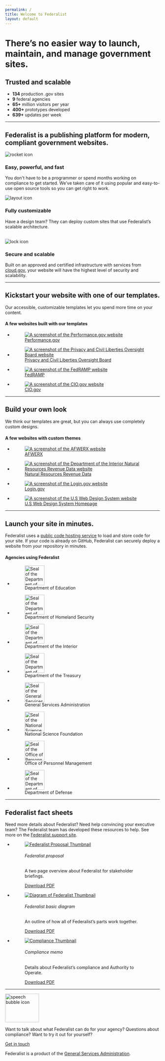 ```yaml
---
permalink: /
title: Welcome to Federalist
layout: default
---
```


<div id="home" class="homepage">
  <div class="well">
    <div class="usa-grid federalist-hero">
      <div class="usa-width-two-thirds hero-heading">
        <h1>There’s no easier way to launch, maintain, and manage government sites.</h1>
      </div>
      <div class="usa-width-one-third usa-hero-callout">
        <h2 class="contrast-heading">Trusted and scalable</h2>
        <ul>
          <li><b>134</b> production .gov sites</li>
          <li><b>9</b> federal agencies</li>
          <li><b>65+</b> million visitors per year</li>
          <li><b>400+</b> prototypes developed</li>
          <li><b>639+</b> updates per week</li>
        </ul>
      </div>
    </div>
  </div>
  <div class="usa-grid info-block">
    <hr class="hr-light">
    <h2><a id="page-body"></a>Federalist is a publishing platform for modern, compliant government websites.</h2>
    <section class="features">
      <div class="feature-group">
        <div class="usa-width-one-sixth">
          <div class="feature-image">
            <img alt="rocket icon" src="{{site.baseurl}}/assets/images/icons/icon-rocket-color.svg">
          </div>
        </div>
        <div class="usa-width-three-fourths feature-text">
          <h3>Easy, powerful, and fast</h3>
          <p>You don't have to be a programmer or spend months working on compliance to get started. We’ve taken care of it using popular and easy-to-use open source tools so you can get right to work.</p>
        </div>
      </div>
      <div class="feature-group">
        <div class="usa-width-one-sixth">
          <div class="feature-image">
            <img alt="layout icon" src="{{site.baseurl}}/assets/images/icons/icon-layout-color.svg">
          </div>
        </div>
        <div class="usa-width-three-fourths feature-text">
          <h3>Fully customizable</h3>
          <p>Have a design team? They can deploy custom sites that use Federalist’s scalable architecture.<br><br></p>
        </div>
      </div>
      <div class="feature-group">
        <div class="usa-width-one-sixth">
          <div class="feature-image">
            <img alt="lock icon" src="{{site.baseurl}}/assets/images/icons/icon-lock-color.svg">
          </div>
        </div>
        <div class="usa-width-three-fourths feature-text">
          <h3>Secure and scalable</h3>
          <p>Built on an approved and certified infrastructure with services from <a href="https://cloud.gov/">cloud.gov</a>, your website will have the highest level of security and scalability.</p>
        </div>
      </div>
    </section>
  </div>
  <div class="usa-grid">
    <hr class="hr-light">
    <section class="info-block">
      <div class="description">
        <h2>Kickstart your website with one of our templates.</h2>
        <p class="copy">
          Our accessible, customizable templates let you spend more time on your content.
        </p>
        <div class="figure-group">
          <h4>A few websites built with our templates</h4>
          <ul class="figure-list max-2 mobile-center">
            <li>
              <a href="https://performance.gov">
              <figure class="figure figure-seal">
                <div class="tint">
                  <img src="{{site.baseurl}}/assets/images/partner-sites/performance.gov.png"  alt="A screenshot of the Performance.gov website">
                </div>
                <figcaption>Performance.gov</figcaption>
              </figure>
              </a>
            </li>
            <li>
              <a href="https://pclob.gov">
                <figure class="figure figure-seal">
                  <div class="tint">
                    <img src="{{site.baseurl}}/assets/images/partner-sites/pclob.gov.png"  alt="A screenshot of the Privacy and Civil Liberties Oversight Board website">
                  </div>
                  <figcaption>Privacy and Civil Liberties Oversight Board</figcaption>
                </figure>
              </a>
            </li>
            <li>
              <a href="https://fedramp.gov">
              <figure class="figure figure-seal">
                <div class="tint">
                  <img src="{{site.baseurl}}/assets/images/partner-sites/fedramp.gov.png" alt="A screenshot of the FedRAMP website">
                </div>
                <figcaption>FedRAMP</figcaption>
              </figure>
              </a>
            </li>
            <li>
              <a href="https://cio.gov">
              <figure class="figure figure-seal">
                <div class="tint">
                  <img src="{{site.baseurl}}/assets/images/partner-sites/cio.gov.png" alt="A screenshot of the CIO.gov website">
                </div>
                <figcaption>CIO.gov</figcaption>
              </figure>
              </a>
            </li>
            <!-- <li>
              <a href="https://coe.gsa.gov">
              <figure class="figure figure-seal">
                <div class="tint">
                  <img src="{{site.baseurl}}/assets/images/partner-sites/coe.gsa.gov.png" alt="A screenshot of the Centers of Excellence website">
                </div>
                <figcaption>Centers of Excellence</figcaption>
              </figure>
              </a>
            </li> -->
          </ul>
        </div>
      </div>
    </section>
  </div>
  <div class="usa-grid">
    <hr class="hr-light">
    <section class="info-block">
      <div class="description">
        <h2>Build your own look</h2>
        <p class="copy">
          We think our templates are great, but you can always use completely custom designs.
        </p>
        <div class="figure-group">
          <h4>A few websites with custom themes</h4>
          <ul class="figure-list max-2 mobile-center">
            <li>
              <a href="https://www.afwerx.af.mil">
              <figure class="figure figure-seal">
                <div class="tint">
                  <img src="{{site.baseurl}}/assets/images/partner-sites/afwerx.af.mil.png" alt="A screenshot of the AFWERX website">
                </div>
                <figcaption>AFWERX</figcaption>
              </figure>
              </a>
            </li>
            <li>
              <a href="https://cyber.dhs.gov">
              <figure class="figure figure-seal">
                <div class="tint">
                  <img src="{{site.baseurl}}/assets/images/partner-sites/revenuedata.doi.gov.png"  alt="A screenshot of the Department of the Interior Natural Resources Revenue Data website">
                </div>
                <figcaption>Natural Resources Revenue Data</figcaption>
              </figure>
              </a>
            </li>
            <li>
              <a href="https://login.gov">
              <figure class="figure figure-seal">
                <div class="tint">
                  <img src="{{site.baseurl}}/assets/images/partner-sites/login.gov.png" alt="A screenshot of the Login.gov website">
                </div>
                <figcaption>Login.gov</figcaption>
              </figure>
              </a>
            </li>
            <li>
              <a href="https://designsystem.digital.gov">
                <figure class="figure figure-seal">
                  <div class="tint">
                    <img src="{{site.baseurl}}/assets/images/partner-sites/uswds.png"  alt="A screenshot of the U.S Web Design System website">
                  </div>
                  <figcaption>U.S Web Design System Homepage</figcaption>
                </figure>
              </a>
            </li>
            <!-- <li>
              <a href="https://handbook.18f.gov">
                <figure class="figure figure-seal">
                  <div class="tint">
                    <img src="{{site.baseurl}}/assets/images/partner-sites/handbook.gsa.gov.png"  alt="A screenshot of the TTS Handbook website">
                  </div>
                  <figcaption>TTS Handbook</figcaption>
                </figure>
              </a>
            </li> -->
          </ul>
        </div>
      </div>
      <!-- <div class="usa-width-one-third info-image">
        <img src="/assets/images/graphic-template.svg">
      </div> -->
    </section>
  </div>
  <div class="usa-grid">
    <hr class="hr-light">
    <section class="info-block">
      <div class="description">
        <h2>Launch your site in minutes.</h2>
        <p class="copy">
          Federalist uses a <a href="https://github.com/">public code hosting service</a> to load and store code for your site. If your code is already on GitHub, Federalist can securely deploy a website from your repository in minutes.
        </p>
        <div class="figure-group">
          <h4>Agencies using Federalist</h4>
          <ul class="figure-list max-4 mobile-center">
            <li>
              <figure class="figure figure-seal">
                <img src="{{site.baseurl}}/assets/images/logos/partners/500px-Education.png" alt="Seal of the Department of Education" height="64" width="64">
                <figcaption>Department of Education</figcaption>
              </figure>
            </li>
            <li>
              <figure class="figure figure-seal">
                <img src="{{site.baseurl}}/assets/images/logos/partners/500px-DHS.png" alt="Seal of the Department of Homeland Security" height="64" width="64">
                <figcaption>Department of Homeland Security</figcaption>
              </figure>
            </li>
            <li>
              <figure class="figure figure-seal">
                <img src="{{site.baseurl}}/assets/images/logos/partners/500px-DOI.png" alt="Seal of the Department of the Interior" height="64" width="64">
                <figcaption>Department of the Interior</figcaption>
              </figure>
            </li>
            <li>
              <figure class="figure figure-seal">
                <img src="{{site.baseurl}}/assets/images/logos/partners/500px-treasury.png" alt="Seal of the Department of the Treasury" height="64" width="64">
                <figcaption>Department of the Treasury</figcaption>
              </figure>
            </li>
          </ul>
          <ul class="figure-list max-4 mobile-center">
            <li>
              <figure class="figure figure-seal">
                <img src="{{site.baseurl}}/assets/images/logos/partners/500px-GSA.png" alt="Seal of the General Services Adminstration" height="64" width="64">
                <figcaption>General Services Administration</figcaption>
              </figure>
            </li>
            <li>
              <figure class="figure figure-seal">
                <img src="{{site.baseurl}}/assets/images/logos/partners/500px-NSF.png" alt="Seal of the National Science Foundation" height="64" width="64">
                <figcaption>National Science Foundation</figcaption>
              </figure>
            </li>
            <li>
              <figure class="figure figure-seal">
                <img src="{{site.baseurl}}/assets/images/logos/partners/500px-OPM.png" alt="Seal of the Office of Personnel Management" height="64" width="64">
                <figcaption>Office of Personnel Management</figcaption>
              </figure>
            </li>
            <li>
              <figure class="figure figure-seal">
                <img src="{{site.baseurl}}/assets/images/logos/partners/DODc.gif" alt="Seal of the Department of Defense" height="64" width="64">
                <figcaption>Department of Defense</figcaption>
              </figure>
            </li>
          </ul>
        </div>
      </div>
      <!-- <div class="usa-width-one-third info-image">
        <img src="/assets/images/graphic-git-to-website.svg">
      </div> -->
    </section>
  </div>
  <div class="usa-grid">
    <hr class="hr-light">
    <section class="info-block">
      <div class="description">
        <h2>Federalist fact sheets</h2>
        <p class="copy">
          Need more details about Federalist? Need help convincing your executive team? The Federalist team has developed these resources to help. See more on the <a href="https://federalist.18f.gov/">Federalist support site</a>.
        </p>
        <div class="figure-group">
          <ul class="figure-list max-3 fact-sheets mobile-center">
            <li>
              <figure class="figure">
                <div class="tint">
                  <a href="{{site.baseurl}}/assets/documents/Federalist-Proposal.pdf"><img  alt="Federalist Proposal Thumbnail" src="{{site.baseurl}}/assets/images/home-page/Federalist-Proposal-Thumbnail.png"></a>
                </div>
                <figcaption>
                  <h6>Federalist proposal</h6>
                  <p class="small">A two page overview about Federalist for stakeholder briefings.</p>
                  <a href="{{site.baseurl}}/assets/documents/Federalist-Proposal.pdf">Download PDF</a>
                </figcaption>
              </figure>
            </li>
            <li>
              <figure class="figure">
                <div class="tint">
                  <a href="{{site.baseurl}}/assets/documents/how-federalist-works-diagram.pdf">
                    <img alt="Diagram of Federalist Thumbnail" src="{{site.baseurl}}/assets/images/home-page/how-federalist-works-diagram-Thumbnail.jpg">
                  </a>
                </div>
                <figcaption>
                  <h6>Federalist basic diagram</h6>
                  <p class="small">An outline of how all of Federalist’s parts work together.</p>
                  <a href="{{site.baseurl}}/assets/documents/how-federalist-works-diagram.pdf">Download PDF</a>
                </figcaption>
              </figure>
            </li>
            <li>
              <figure class="figure">
                <div class="tint">
                  <a href="{{site.baseurl}}/assets/documents/Federalist-Compliance-Memo.pdf"><img alt="Compliance Thumbnail" src="{{site.baseurl}}/assets/images/home-page/Federalist-Compliance-Memo-Thumbnail.jpg"></a>
                </div>
                <figcaption>
                  <h6>Compliance memo</h6>
                  <p class="small">Details about Federalist’s compliance and Authority to Operate.</p>
                  <a href="{{site.baseurl}}/assets/documents/Federalist-Compliance-Memo.pdf">Download PDF</a>
                </figcaption>
              </figure>
            </li>
          </ul>
        </div>
      </div>
    </section>
  </div>
  <div class="well usa-grid">
    <hr class="hr-light">
    <div class="usa-grid federalist-hero">
      <div class="feature-group large">
        <div class="usa-width-one-sixth flex-center">
          <div class="feature-image light">
            <img alt="speech bubble icon" src="{{site.baseurl}}/assets/images/graphic-speech-bubbles.svg" width="110" height="93">
          </div>
        </div>
        <div class="usa-width-two-thirds feature-text">
            <p>
              Want to talk about what Federalist can do for your agency? Questions about compliance? Want to try it out for yourself?
            </p>
            <p>
              <a class="usa-button" href="{{site.baseurl}}/contact/">Get in touch</a>
            </p>
            <p>Federalist is a product of the <a href="https://www.gsa.gov/about-us/organization/federal-acquisition-service/technology-transformation-services">General Services Administration</a>.</p>
        </div>
      </div>
    </div>
  </div>
</div>
